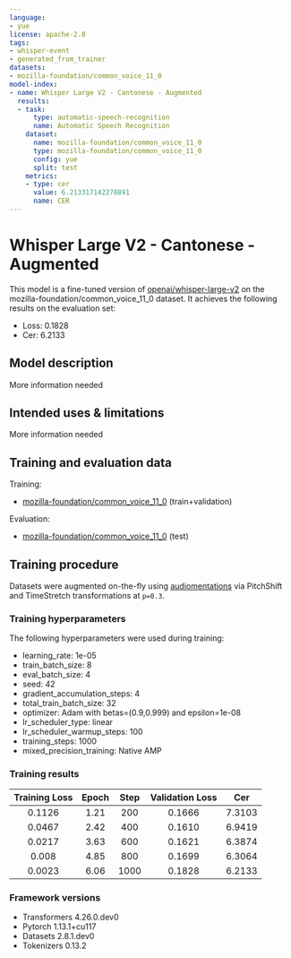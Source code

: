```yaml
---
language:
- yue
license: apache-2.0
tags:
- whisper-event
- generated_from_trainer
datasets:
- mozilla-foundation/common_voice_11_0
model-index:
- name: Whisper Large V2 - Cantonese - Augmented
  results:
  - task:
      type: automatic-speech-recognition
      name: Automatic Speech Recognition
    dataset:
      name: mozilla-foundation/common_voice_11_0
      type: mozilla-foundation/common_voice_11_0
      config: yue
      split: test
    metrics:
    - type: cer
      value: 6.213317142278891
      name: CER
---
```


<!-- This model card has been generated automatically according to the information the Trainer had access to. You
should probably proofread and complete it, then remove this comment. -->

# Whisper Large V2 - Cantonese - Augmented

This model is a fine-tuned version of [openai/whisper-large-v2](https://huggingface.co/openai/whisper-large-v2) on the mozilla-foundation/common_voice_11_0 dataset.
It achieves the following results on the evaluation set:
- Loss: 0.1828
- Cer: 6.2133

## Model description

More information needed

## Intended uses & limitations

More information needed

## Training and evaluation data

Training:
- [mozilla-foundation/common_voice_11_0](https://huggingface.co/datasets/mozilla-foundation/common_voice_11_0) (train+validation)

Evaluation:
- [mozilla-foundation/common_voice_11_0](https://huggingface.co/datasets/mozilla-foundation/common_voice_11_0) (test)

## Training procedure

Datasets were augmented on-the-fly using [audiomentations](https://github.com/iver56/audiomentations) via PitchShift and TimeStretch transformations at `p=0.3`.

### Training hyperparameters

The following hyperparameters were used during training:
- learning_rate: 1e-05
- train_batch_size: 8
- eval_batch_size: 4
- seed: 42
- gradient_accumulation_steps: 4
- total_train_batch_size: 32
- optimizer: Adam with betas=(0.9,0.999) and epsilon=1e-08
- lr_scheduler_type: linear
- lr_scheduler_warmup_steps: 100
- training_steps: 1000
- mixed_precision_training: Native AMP

### Training results

| Training Loss | Epoch | Step | Validation Loss | Cer    |
|:-------------:|:-----:|:----:|:---------------:|:------:|
| 0.1126        | 1.21  | 200  | 0.1666          | 7.3103 |
| 0.0467        | 2.42  | 400  | 0.1610          | 6.9419 |
| 0.0217        | 3.63  | 600  | 0.1621          | 6.3874 |
| 0.008         | 4.85  | 800  | 0.1699          | 6.3064 |
| 0.0023        | 6.06  | 1000 | 0.1828          | 6.2133 |


### Framework versions

- Transformers 4.26.0.dev0
- Pytorch 1.13.1+cu117
- Datasets 2.8.1.dev0
- Tokenizers 0.13.2
